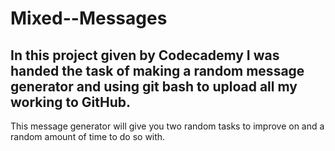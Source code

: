 # Mixed--Messages
In this project given by Codecademy I was handed the task of making a random message generator and using git bash to upload all my working to GitHub.
---
This message generator will give you two random tasks to improve on and a random amount of time to do so with.